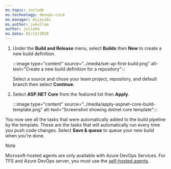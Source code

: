 ```yaml
---
ms.topic: include
ms.technology: devops-cicd
ms.manager: mijacobs
ms.author: jukullam
author: juliakm
ms.date: 02/13/2020
---
```



1. Under the **Build and Release** menu, select **Builds** then **New** to create a new build definition.

   :::image type="content" source="../media/set-up-first-build.png" alt-text="Create a new build definition for a repository":::

   Select a source and chose your team project, repository, and default branch then select **Continue**.

2. Select **ASP.NET Core** from the featured list then **Apply**.
   
   :::image type="content" source="../media/apply-aspnet-core-build-template.png" alt-text="Screenshot showing dotnet core template":::

You now see all the tasks that were automatically added to the build pipeline by the template. These are the tasks that will automatically run every time you push code changes. Select **Save & queue** to queue your new build when you're done.

> [!NOTE]
> Microsoft-hosted agents are only available with Azure DevOps Services. For TFS and Azure DevOps server, you must use the [self-hosted agents](../../../agents/agents.md).
